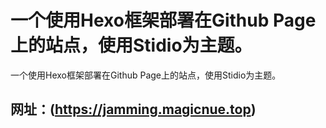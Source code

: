 # 一个使用Hexo框架部署在Github Page上的站点，使用Stidio为主题。

一个使用Hexo框架部署在Github Page上的站点，使用Stidio为主题。

## 网址：(https://jamming.magicnue.top)